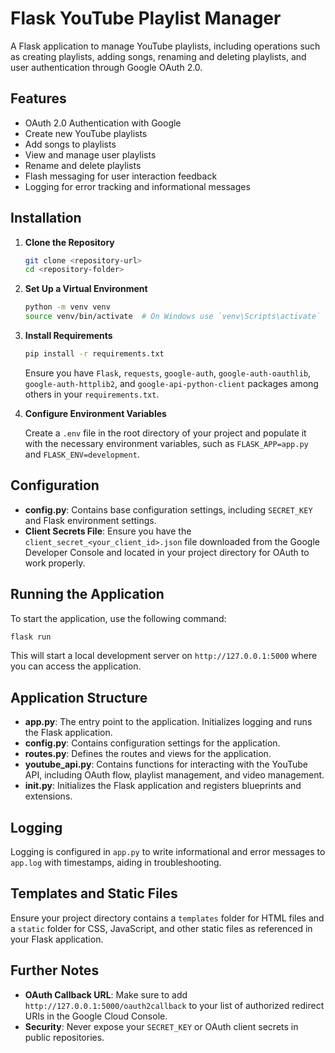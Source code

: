 # Flask YouTube Playlist Manager

A Flask application to manage YouTube playlists, including operations such as creating playlists, adding songs, renaming and deleting playlists, and user authentication through Google OAuth 2.0.

## Features

- OAuth 2.0 Authentication with Google
- Create new YouTube playlists
- Add songs to playlists
- View and manage user playlists
- Rename and delete playlists
- Flash messaging for user interaction feedback
- Logging for error tracking and informational messages

## Installation

1. **Clone the Repository**

   ```bash
   git clone <repository-url>
   cd <repository-folder>
   ```

2. **Set Up a Virtual Environment**

   ```bash
   python -m venv venv
   source venv/bin/activate  # On Windows use `venv\Scripts\activate`
   ```

3. **Install Requirements**

   ```bash
   pip install -r requirements.txt
   ```

   Ensure you have `Flask`, `requests`, `google-auth`, `google-auth-oauthlib`, `google-auth-httplib2`, and `google-api-python-client` packages among others in your `requirements.txt`.

4. **Configure Environment Variables**

   Create a `.env` file in the root directory of your project and populate it with the necessary environment variables, such as `FLASK_APP=app.py` and `FLASK_ENV=development`.

## Configuration

- **config.py**: Contains base configuration settings, including `SECRET_KEY` and Flask environment settings.
- **Client Secrets File**: Ensure you have the `client_secret_<your_client_id>.json` file downloaded from the Google Developer Console and located in your project directory for OAuth to work properly.

## Running the Application

To start the application, use the following command:

```bash
flask run
```

This will start a local development server on `http://127.0.0.1:5000` where you can access the application.

## Application Structure

- **app.py**: The entry point to the application. Initializes logging and runs the Flask application.
- **config.py**: Contains configuration settings for the application.
- **routes.py**: Defines the routes and views for the application.
- **youtube_api.py**: Contains functions for interacting with the YouTube API, including OAuth flow, playlist management, and video management.
- **__init__.py**: Initializes the Flask application and registers blueprints and extensions.

## Logging

Logging is configured in `app.py` to write informational and error messages to `app.log` with timestamps, aiding in troubleshooting.

## Templates and Static Files

Ensure your project directory contains a `templates` folder for HTML files and a `static` folder for CSS, JavaScript, and other static files as referenced in your Flask application.

## Further Notes

- **OAuth Callback URL**: Make sure to add `http://127.0.0.1:5000/oauth2callback` to your list of authorized redirect URIs in the Google Cloud Console.
- **Security**: Never expose your `SECRET_KEY` or OAuth client secrets in public repositories.
